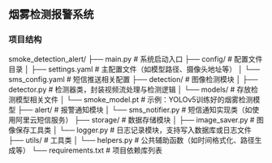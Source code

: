 ## 烟雾检测报警系统

### 项目结构
smoke_detection_alert/
├── main.py                       # 系统启动入口
├── config/                       # 配置文件目录
│   ├── settings.yaml             # 主配置文件（如模型路径、摄像头地址等）
│   └── sms_config.yaml           # 短信推送相关配置
├── detection/                    # 图像检测模块
│   ├── detector.py               # 检测器类，封装视频流处理与检测逻辑
│   └── models/                   # 存放检测模型相关文件
│       └── smoke_model.pt        # 示例：YOLOv5训练好的烟雾检测模型
├── alert/                        # 报警通知模块
│   └── sms_notifier.py           # 短信通知实现类（如使用阿里云短信服务）
├── storage/                      # 数据存储模块
│   ├── image_saver.py            # 图像保存工具类
│   └── logger.py                 # 日志记录模块，支持写入数据库或日志文件
├── utils/                        # 工具类
│   └── helpers.py                # 公共辅助函数（如时间格式化、路径生成等）
└── requirements.txt              # 项目依赖库列表